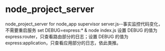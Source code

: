 # node_project_server
node_project_server for node_app
supervisor server.js--事实监控代码变化，不需要重启服务
set DEBUG=express:* & node index.js
设置 DEBUG 的值为 express:router，只查看路由部分的日志；设置 DEBUG 的值为 express:application，只查看应用部分的日志，依此类推。